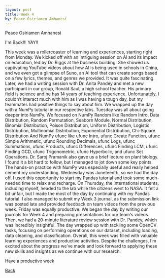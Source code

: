 ```yaml
---
layout: post
title: Week 4
by: Peace Osiriamen Amhanesi
---
```

Peace Osiriamen Amhanesi
 
I'm Back!!! YAY!!

This week was a rollercoaster of learning and experiences, starting right from Monday. We kicked off with an intriguing session on AI and its impact on education, led by Dr. Riggs at the business building. She showed us captivating YouTube videos about how AI is being used in schools in China, and we even got a glimpse of Suno, an AI tool that can create songs based on a few lyrics, themes, and genres we provided. It was quite fascinating. Later, we had a writing session with Dr. Anita Pandey and met a new participant in our group, Ronald Saul, a high school teacher. His primary field is science and he has 14 years of teaching experience. Unfortunately, I couldn’t interact much with him as I was having a tough day, but my teammates had positive things to say about him. We wrapped up the day with a NumPy tutorial in our respective labs.
Tuesday was all about going deeper into NumPy. We focused on NumPy Random like Random Intro, Data Distribution, Random Permutation, Seaborn Module, Normal Distribution, Binomial Distribution, Poison Distribution, Uniform Distribution, Logistic Distribution, Multinomial Distribution, Exponential Distribution, Chi-Square Distribution And NumPy ufunc like ufunc Intro, ufunc Create Function, ufunc Simple Arithmetic, ufunc Rounding Decimals, ufunc Logs, ufunc Summations, ufunc Products, ufunc Differences, ufunc Finding LCM, ufunc Finding GCD, ufunc Trigonometric, ufunc Hyperbolic, and ufunc Set Operations. Dr. Saroj Pramanik also gave us a brief lecture on plant biology. I found it a bit hard to follow, but I managed to jot down some key points. The hands-on practice with NumPy was especially useful and really helped cement my understanding.
Wednesday was Juneteenth, so we had the day off. I used this opportunity to start my Pandas tutorial and took some much-needed time to relax and recharge.
On Thursday, the international students, including myself, headed to the lab while the citizens went to NASA. It felt a bit unfair, but I made the most of the day by continuing with my Pandas tutorial. I also managed to submit my Week 3 journal, as the submission link was posted late and provided feedback on team videos from the previous week.
Friday was equally productive. We began the day by writing our journals for Week 4 and preparing presentations for our team's videos. Then, we had a 20-minute literature review session with Dr. Pandey, which was incredibly insightful. The day wrapped up with tackling some OpenCV tasks, focusing on performing operations on our dataset, including loading, data cleaning, and classification.
Overall, this week was filled with valuable learning experiences and productive activities. Despite the challenges, I’m excited about the progress we’ve made and look forward to applying these new skills and insights as we continue with our research.


Have a productive week


[Back](./)
